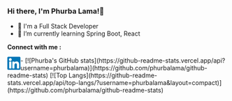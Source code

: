 ### Hi there, I'm Phurba Lama!👋

<!--
**phurbalama/phurbalama** is a ✨ _special_ ✨ repository because its `README.md` (this file) appears on your GitHub profile.

Here are some ideas to get you started:

- 🔭 I’m currently working on ...
- 🌱 I’m currently learning ...
- 👯 I’m looking to collaborate on ...
- 🤔 I’m looking for help with ...
- 💬 Ask me about ...
- 📫 How to reach me: ...
- 😄 Pronouns: ...
- ⚡ Fun fact: ...
-->
- 🔭 I'm a Full Stack Developer
- 🌱 I’m currently learning Spring Boot, React

**Connect with me :**

<a href="https://www.linkedin.com/in/plama/" target="_blank">
  <img align="left" alt="Arjun | LinkedIn" width="30px"  src="https://github.com/phurbalama/phurbalama/blob/e32c5b00b6a5baf275e2b65cdfa3f29b3e964a93/linkedin.svg" />
</a>
-
[![Phurba's GitHub stats](https://github-readme-stats.vercel.app/api?username=phurbalama)](https://github.com/phurbalama/github-readme-stats)  [![Top Langs](https://github-readme-stats.vercel.app/api/top-langs/?username=phurbalama&layout=compact)](https://github.com/phurbalama/github-readme-stats)
